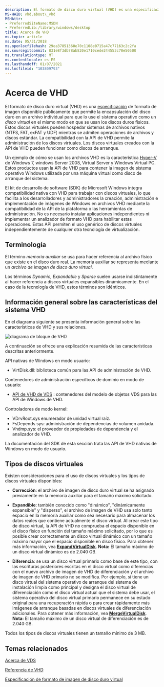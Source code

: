 ```yaml
---
description: El formato de disco duro virtual (VHD) es una especificación de formato de imagen disponible públicamente que permite la encapsulación del disco duro en un archivo individual para que lo use el sistema operativo como un disco virtual en el mismo modo en que se usan los discos duros físicos.
MS-HAID: vhd.about\_vhd
MSHAttr:
- PreferredSiteName:MSDN
- PreferredLib:/library/windows/desktop
title: Acerca de VHD
ms.topic: article
ms.date: 05/31/2018
ms.openlocfilehash: 29ea37851360e70c1108e0715a47c77163c2c2fa
ms.sourcegitcommit: 831e8f3db78ab820e1710cede244553c70e50500
ms.translationtype: MT
ms.contentlocale: es-ES
ms.lasthandoff: 01/07/2021
ms.locfileid: "103809793"
---
```

# <a name="span-idvhdabout_vhdspanabout-vhd"></a><span id="vhd.about_vhd"></span>Acerca de VHD

El formato de disco duro virtual (VHD) es una [especificación](https://download.microsoft.com/download/f/f/e/ffef50a5-07dd-4cf8-aaa3-442c0673a029/Virtual%20Hard%20Disk%20Format%20Spec_10_18_06.doc) de formato de imagen disponible públicamente que permite la encapsulación del disco duro en un archivo individual para que lo use el sistema operativo como un *disco virtual* en el mismo modo en que se usan los discos duros físicos. Estos discos virtuales pueden hospedar sistemas de archivos nativos (NTFS, FAT, exFAT y UDF) mientras se admiten operaciones de archivos y discos estándar. La compatibilidad con la API de VHD permite la administración de los discos virtuales. Los discos virtuales creados con la API de VHD pueden funcionar como discos de arranque.

Un ejemplo de cómo se usan los archivos VHD es la característica [Hyper-V](https://www.microsoft.com/windowsserver2008/en/us/hyperv.aspx) de Windows 7, windows Server 2008, Virtual Server y Windows Virtual PC. Estos productos usan la API de VHD para contener la imagen de sistema operativo Windows utilizada por una máquina virtual como disco de arranque del sistema.

El kit de desarrollo de software (SDK) de Microsoft Windows integra compatibilidad nativa con VHD para trabajar con discos virtuales, lo que facilita a los desarrolladores y administradores la creación, administración e implementación de imágenes de Windows en archivos VHD mediante la compatibilidad de la API de la plataforma o las herramientas de administración. No es necesario instalar aplicaciones independientes ni implementar un analizador de formato VHD para habilitar estas operaciones. Estas API permiten el uso genérico de discos virtuales independientemente de cualquier otra tecnología de virtualización.

## <a name="span-idterminologyspanspan-idterminologyspanspan-idterminologyspanterminology"></a><span id="Terminology"></span><span id="terminology"></span><span id="TERMINOLOGY"></span>Terminología

El término *memoria auxiliar* se usa para hacer referencia al archivo físico que existe en el disco duro real. La memoria auxiliar se representa mediante un *archivo de imagen de disco duro virtual*.

Los términos *Dynamic*, *Expandable* y *Sparse* suelen usarse indistintamente al hacer referencia a discos virtuales expansibles dinámicamente. En el caso de la tecnología de VHD, estos términos son idénticos.

## <a name="span-idvhd_system_features_overviewspanspan-idvhd_system_features_overviewspanspan-idvhd_system_features_overviewspanvhd-system-features-overview"></a><span id="VHD_System_Features_Overview"></span><span id="vhd_system_features_overview"></span><span id="VHD_SYSTEM_FEATURES_OVERVIEW"></span>Información general sobre las características del sistema VHD

En el diagrama siguiente se presenta información general sobre las características de VHD y sus relaciones.

![diagrama de bloque de VHD](images/vhd.png)

A continuación se ofrece una explicación resumida de las características descritas anteriormente.

API nativas de Windows en modo usuario:

-   VirtDisk.dll: biblioteca común para las API de administración de VHD.

Contenedores de administración específicos de dominio en modo de usuario:

-   [API de VHD de VDS](/windows/desktop/VDS/about-vds) : contenedores del modelo de objetos VDS para las API de Windows de VHD.

Controladores de modo kernel:

-   VDrvRoot.sys enumerador de unidad virtual raíz.
-   FsDepends.sys: administración de dependencias de volumen anidada.
-   Vhdmp.sys: el proveedor de propiedades de dependencia y el analizador de VHD.

La documentación del SDK de esta sección trata las API de VHD nativas de Windows en modo de usuario.

## <a name="span-idvirtual_disk_typesspanspan-idvirtual_disk_typesspanspan-idvirtual_disk_typesspanvirtual-disk-types"></a><span id="Virtual_Disk_Types"></span><span id="virtual_disk_types"></span><span id="VIRTUAL_DISK_TYPES"></span>Tipos de discos virtuales

Existen consideraciones para el uso de discos virtuales y los tipos de discos virtuales disponibles:

-   **Corrección**: el archivo de imagen de disco duro virtual se ha asignado previamente en la memoria auxiliar para el tamaño máximo solicitado.
-   **Expandible**: también conocido como "dinámico", "dinámicamente expansible" y "disperso", el archivo de imagen de VHD usa solo tanto espacio en la memoria auxiliar como sea necesario para almacenar los datos reales que contiene actualmente el disco virtual. Al crear este tipo de disco virtual, la API de VHD no comprueba el espacio disponible en el disco físico en función del tamaño máximo solicitado, por lo que es posible crear correctamente un disco virtual dinámico con un tamaño máximo mayor que el espacio disponible en disco físico. Para obtener más información, vea [**ExpandVirtualDisk**](/windows/win32/api/virtdisk/nf-virtdisk-expandvirtualdisk).
    **Nota:**  El tamaño máximo de un disco virtual dinámico es de 2.040 GB.

     

-   **Diferencia**: se usa un disco virtual primario como base de este tipo, con las escrituras posteriores escritas en el disco virtual como diferencias con el nuevo archivo de imagen de VHD de diferenciación y el archivo de imagen de VHD primario no se modifica. Por ejemplo, si tiene un disco virtual del sistema operativo de arranque del sistema de instalación limpia como principal y designa el disco virtual de diferenciación como el disco virtual actual que el sistema debe usar, el sistema operativo del disco virtual primario permanece en su estado original para una recuperación rápida o para crear rápidamente más imágenes de arranque basadas en discos virtuales de diferenciación adicionales. Para obtener más información, vea [**MergeVirtualDisk**](/windows/win32/api/virtdisk/nf-virtdisk-mergevirtualdisk).
    **Nota:**  El tamaño máximo de un disco virtual de diferenciación es de 2.040 GB.

     

Todos los tipos de discos virtuales tienen un tamaño mínimo de 3 MB.

## <a name="span-idrelated_topicsspanrelated-topics"></a><span id="related_topics"></span>Temas relacionados

[Acerca de VDS](/windows/desktop/VDS/about-vds)

[Referencia de VHD](vhd-reference.md)

[Especificación de formato de imagen de disco duro virtual](https://download.microsoft.com/download/f/f/e/ffef50a5-07dd-4cf8-aaa3-442c0673a029/Virtual%20Hard%20Disk%20Format%20Spec_10_18_06.doc)

 

 
